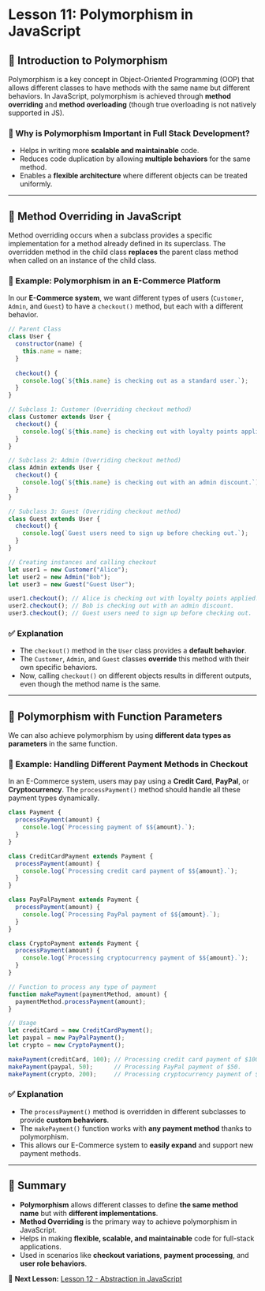 # Lesson 11: Polymorphism in JavaScript

## 📌 Introduction to Polymorphism
Polymorphism is a key concept in Object-Oriented Programming (OOP) that allows different classes to have methods with the same name but different behaviors. In JavaScript, polymorphism is achieved through **method overriding** and **method overloading** (though true overloading is not natively supported in JS).

### 🎯 Why is Polymorphism Important in Full Stack Development?
- Helps in writing more **scalable and maintainable** code.
- Reduces code duplication by allowing **multiple behaviors** for the same method.
- Enables a **flexible architecture** where different objects can be treated uniformly.

---

## 📌 Method Overriding in JavaScript
Method overriding occurs when a subclass provides a specific implementation for a method already defined in its superclass. The overridden method in the child class **replaces** the parent class method when called on an instance of the child class.

### 🛒 Example: Polymorphism in an E-Commerce Platform
In our **E-Commerce system**, we want different types of users (`Customer`, `Admin`, and `Guest`) to have a `checkout()` method, but each with a different behavior.

```javascript
// Parent Class
class User {
  constructor(name) {
    this.name = name;
  }
  
  checkout() {
    console.log(`${this.name} is checking out as a standard user.`);
  }
}

// Subclass 1: Customer (Overriding checkout method)
class Customer extends User {
  checkout() {
    console.log(`${this.name} is checking out with loyalty points applied.`);
  }
}

// Subclass 2: Admin (Overriding checkout method)
class Admin extends User {
  checkout() {
    console.log(`${this.name} is checking out with an admin discount.`);
  }
}

// Subclass 3: Guest (Overriding checkout method)
class Guest extends User {
  checkout() {
    console.log(`Guest users need to sign up before checking out.`);
  }
}

// Creating instances and calling checkout
let user1 = new Customer("Alice");
let user2 = new Admin("Bob");
let user3 = new Guest("Guest User");

user1.checkout(); // Alice is checking out with loyalty points applied.
user2.checkout(); // Bob is checking out with an admin discount.
user3.checkout(); // Guest users need to sign up before checking out.
```

### ✅ Explanation
- The `checkout()` method in the `User` class provides a **default behavior**.
- The `Customer`, `Admin`, and `Guest` classes **override** this method with their own specific behaviors.
- Now, calling `checkout()` on different objects results in different outputs, even though the method name is the same.

---

## 📌 Polymorphism with Function Parameters
We can also achieve polymorphism by using **different data types as parameters** in the same function.

### 🎯 Example: Handling Different Payment Methods in Checkout
In an E-Commerce system, users may pay using a **Credit Card**, **PayPal**, or **Cryptocurrency**. The `processPayment()` method should handle all these payment types dynamically.

```javascript
class Payment {
  processPayment(amount) {
    console.log(`Processing payment of $${amount}.`);
  }
}

class CreditCardPayment extends Payment {
  processPayment(amount) {
    console.log(`Processing credit card payment of $${amount}.`);
  }
}

class PayPalPayment extends Payment {
  processPayment(amount) {
    console.log(`Processing PayPal payment of $${amount}.`);
  }
}

class CryptoPayment extends Payment {
  processPayment(amount) {
    console.log(`Processing cryptocurrency payment of $${amount}.`);
  }
}

// Function to process any type of payment
function makePayment(paymentMethod, amount) {
  paymentMethod.processPayment(amount);
}

// Usage
let creditCard = new CreditCardPayment();
let paypal = new PayPalPayment();
let crypto = new CryptoPayment();

makePayment(creditCard, 100); // Processing credit card payment of $100.
makePayment(paypal, 50);      // Processing PayPal payment of $50.
makePayment(crypto, 200);     // Processing cryptocurrency payment of $200.
```

### ✅ Explanation
- The `processPayment()` method is overridden in different subclasses to provide **custom behaviors**.
- The `makePayment()` function works with **any payment method** thanks to polymorphism.
- This allows our E-Commerce system to **easily expand** and support new payment methods.

---

## 📌 Summary
- **Polymorphism** allows different classes to define **the same method name** but with **different implementations**.
- **Method Overriding** is the primary way to achieve polymorphism in JavaScript.
- Helps in making **flexible, scalable, and maintainable** code for full-stack applications.
- Used in scenarios like **checkout variations**, **payment processing**, and **user role behaviors**.

🚀 **Next Lesson:** [Lesson 12 - Abstraction in JavaScript](./12_Abstraction.md)

